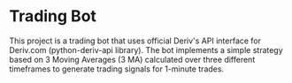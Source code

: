 # Trading Bot

This project is a trading bot that uses official Deriv's API interface for Deriv.com (python-deriv-api library). The bot implements a simple strategy based on 3 Moving Averages (3 MA) calculated over three different timeframes to generate trading signals for 1-minute trades.